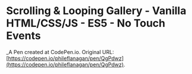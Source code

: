 # Scrolling  & Looping Gallery - Vanilla HTML/CSS/JS - ES5 - No Touch Events
 _A Pen created at CodePen.io. Original URL: [https://codepen.io/phileflanagan/pen/QgPdwz](https://codepen.io/phileflanagan/pen/QgPdwz).

 